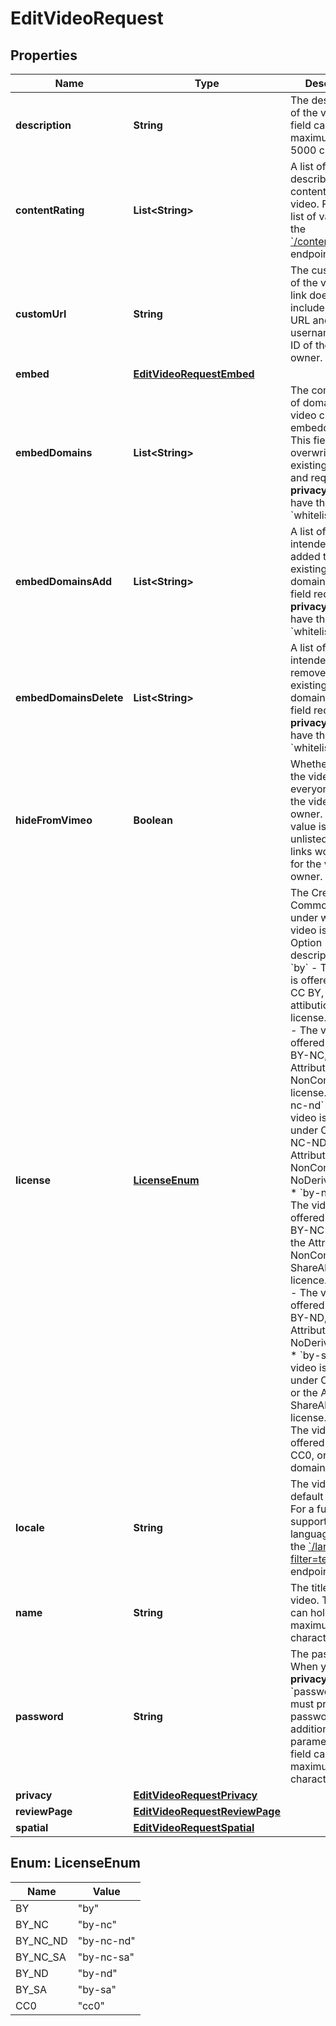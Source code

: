 

# EditVideoRequest


## Properties

| Name | Type | Description | Notes |
|------------ | ------------- | ------------- | -------------|
|**description** | **String** | The description of the video. This field can hold a maximum of 5000 characters. |  [optional] |
|**contentRating** | **List&lt;String&gt;** | A list of values describing the content in this video. For a full list of values, use the [&#x60;/contentratings&#x60;](https://developer.vimeo.com/api/reference/videos#get_content_ratings) endpoint. |  [optional] |
|**customUrl** | **String** | The custom link of the video. This link doesn&#39;t include the base URL and the username or user ID of the video&#39;s owner. |  [optional] |
|**embed** | [**EditVideoRequestEmbed**](EditVideoRequestEmbed.md) |  |  [optional] |
|**embedDomains** | **List&lt;String&gt;** | The complete list of domains the video can be embedded on. This field overwrites existing domains and requires that **privacy_embed** have the value &#x60;whitelist&#x60;. |  [optional] |
|**embedDomainsAdd** | **List&lt;String&gt;** | A list of domains intended to be added to an existing set of domains. This field requires that **privacy_embed** have the value &#x60;whitelist&#x60;. |  [optional] |
|**embedDomainsDelete** | **List&lt;String&gt;** | A list of domains intended to be removed from an existing set of domains. This field requires that **privacy_embed** have the value &#x60;whitelist&#x60;. |  [optional] |
|**hideFromVimeo** | **Boolean** | Whether to hide the video from everyone except the video&#39;s owner. When the value is &#x60;true&#x60;, unlisted video links work only for the video&#39;s owner. |  [optional] |
|**license** | [**LicenseEnum**](#LicenseEnum) | The Creative Commons license under which the video is offered.  Option descriptions:  * &#x60;by&#x60; - The video is offered under CC BY, or the attibution-only license.  * &#x60;by-nc&#x60; - The video is offered under CC BY-NC, or the Attribution-NonCommercial license.  * &#x60;by-nc-nd&#x60; - The video is offered under CC BY-NC-ND, or the Attribution-NonCommercian-NoDerivs license.  * &#x60;by-nc-sa&#x60; - The video is offered under CC BY-NC-SA, or the Attribution-NonCommercial-ShareAlike licence.  * &#x60;by-nd&#x60; - The video is offered under CC BY-ND, or the Attribution-NoDerivs license.  * &#x60;by-sa&#x60; - The video is offered under CC BY-SA, or the Attribution-ShareAlike license.  * &#x60;cc0&#x60; - The video is offered under CC0, or public domain, videos.  |  [optional] |
|**locale** | **String** | The video&#39;s default language. For a full list of supported languages, use the [&#x60;/languages?filter&#x3D;texttracks&#x60;](https://developer.vimeo.com/api/reference/videos#get_languages) endpoint. |  [optional] |
|**name** | **String** | The title of the video. This field can hold a maximum of 128 characters. |  [optional] |
|**password** | **String** | The password. When you set **privacy.view** to &#x60;password&#x60;, you must provide the password as an additional parameter. This field can hold a maximum of 32 characters. |  [optional] |
|**privacy** | [**EditVideoRequestPrivacy**](EditVideoRequestPrivacy.md) |  |  [optional] |
|**reviewPage** | [**EditVideoRequestReviewPage**](EditVideoRequestReviewPage.md) |  |  [optional] |
|**spatial** | [**EditVideoRequestSpatial**](EditVideoRequestSpatial.md) |  |  [optional] |



## Enum: LicenseEnum

| Name | Value |
|---- | -----|
| BY | &quot;by&quot; |
| BY_NC | &quot;by-nc&quot; |
| BY_NC_ND | &quot;by-nc-nd&quot; |
| BY_NC_SA | &quot;by-nc-sa&quot; |
| BY_ND | &quot;by-nd&quot; |
| BY_SA | &quot;by-sa&quot; |
| CC0 | &quot;cc0&quot; |



